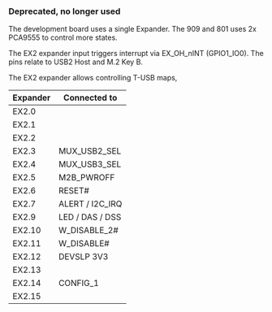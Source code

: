 ### Deprecated, no longer used

The development board uses a single Expander. The 909 and 801 uses 2x PCA9555 to control more states.

The EX2 expander input triggers interrupt via EX_OH_nINT (GPIO1_IO0).
The pins relate to USB2 Host and M.2 Key B.

The EX2 expander allows controlling T-USB maps,



| Expander  | Connected to    |
|-----------|-----------------|
| EX2.0     |     |
| EX2.1     |    |
| EX2.2     |  |
| EX2.3     | MUX_USB2_SEL    |
| EX2.4     | MUX_USB3_SEL   |
| EX2.5     | M2B_PWROFF |
| EX2.6     | RESET#      |
| EX2.7     | ALERT / I2C_IRQ    |
| EX2.9     | LED / DAS / DSS                |
| EX2.10    | W_DISABLE_2#                |
| EX2.11    | W_DISABLE#                |
| EX2.12    | DEVSLP 3V3                |
| EX2.13    |                 |
| EX2.14    | CONFIG_1                |
| EX2.15    |                 |



